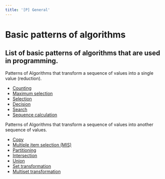```yaml
---
title: '[P] General'
---
```


# Basic patterns of algorithms

## List of basic patterns of algorithms that are used in programming.

Patterns of Algorithms that transform a sequence of values into a single value (reduction).

- [Counting](/materials/programming/single.md#counting)
- [Maximum selection](/materials/programming/single.md#maximum-selection)
- [Selection](/materials/programming/single.md#selection)
- [Decision](/materials/programming/single.md#decision)
- [Search](/materials/programming/single.md#search)
- [Sequence calculation](/materials/programming/single.md#sequence-calculation)

Patterns of Algorithms that transform a sequence of values into another sequence of values.

- [Copy](/materials/programming/sequence.md#copy)
- [Multiple item selection (MIS)](/materials/programming/sequence.md#multiple-item-selection-mis)
- [Partitioning](/materials/programming/sequence.md#partitioning)
- [Intersection](/materials/programming/sequence.md#intersection)
- [Union](/materials/programming/sequence.md#union)
- [Set transformation](/materials/programming/sequence.md#set-transformation)
- [Multiset transformation](/materials/programming/sequence.md#multiset-transformation)

<!-- TODO: Add c2 examples -->
